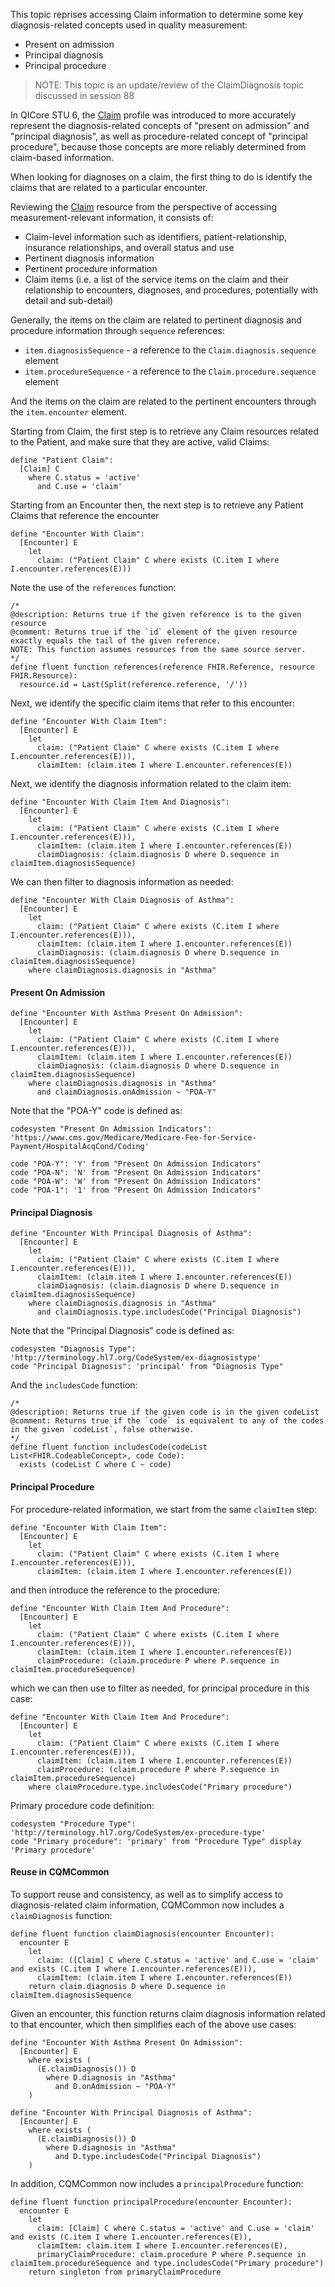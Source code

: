 This topic reprises accessing Claim information to determine some key diagnosis-related concepts used in quality measurement:

* Present on admission
* Principal diagnosis
* Principal procedure

> NOTE: This topic is an update/review of the ClaimDiagnosis topic discussed in session 88

In QICore STU 6, the [Claim](https://hl7.org/fhir/us/qicore/StructureDefinition-qicore-claim.html) profile was introduced to more accurately represent the diagnosis-related concepts of "present on admission" and "principal diagnosis", as well as procedure-related concept of "principal procedure", because those concepts are more reliably determined from claim-based information.

When looking for diagnoses on a claim, the first thing to do is identify the claims that are related to a particular encounter.

Reviewing the [Claim](http://hl7.org/fhir/R4/claim.html) resource from the perspective of accessing measurement-relevant information, it consists of:

* Claim-level information such as identifiers, patient-relationship, insurance relationships, and overall status and use
* Pertinent diagnosis information
* Pertinent procedure information
* Claim items (i.e. a list of the service items on the claim and their relationship to encounters, diagnoses, and procedures, potentially with detail and sub-detail)

Generally, the items on the claim are related to pertinent diagnosis and procedure information through `sequence` references:

* `item.diagnosisSequence` - a reference to the `Claim.diagnosis.sequence` element
* `item.procedureSequence` - a reference to the `Claim.procedure.sequence` element

And the items on the claim are related to the pertinent encounters through the `item.encounter` element.

Starting from Claim, the first step is to retrieve any Claim resources related to the Patient, and make sure that they are active, valid Claims:

```cql
define "Patient Claim":
  [Claim] C
    where C.status = 'active'
      and C.use = 'claim'
```

Starting from an Encounter then, the next step is to retrieve any Patient Claims that reference the encounter

```cql
define "Encounter With Claim":
  [Encounter] E
    let
      claim: ("Patient Claim" C where exists (C.item I where I.encounter.references(E)))
```

Note the use of the `references` function:

```cql
/*
@description: Returns true if the given reference is to the given resource
@comment: Returns true if the `id` element of the given resource exactly equals the tail of the given reference.
NOTE: This function assumes resources from the same source server.
*/
define fluent function references(reference FHIR.Reference, resource FHIR.Resource):
  resource.id = Last(Split(reference.reference, '/'))  
```

Next, we identify the specific claim items that refer to this encounter:

```cql
define "Encounter With Claim Item":
  [Encounter] E
    let
      claim: ("Patient Claim" C where exists (C.item I where I.encounter.references(E))),
      claimItem: (claim.item I where I.encounter.references(E))
```

Next, we identify the diagnosis information related to the claim item:

```cql
define "Encounter With Claim Item And Diagnosis":
  [Encounter] E
    let
      claim: ("Patient Claim" C where exists (C.item I where I.encounter.references(E))),
      claimItem: (claim.item I where I.encounter.references(E))
      claimDiagnosis: (claim.diagnosis D where D.sequence in claimItem.diagnosisSequence)
```

We can then filter to diagnosis information as needed:

```cql
define "Encounter With Claim Diagnosis of Asthma":
  [Encounter] E
    let
      claim: ("Patient Claim" C where exists (C.item I where I.encounter.references(E))),
      claimItem: (claim.item I where I.encounter.references(E))
      claimDiagnosis: (claim.diagnosis D where D.sequence in claimItem.diagnosisSequence)
    where claimDiagnosis.diagnosis in "Asthma"
```

#### Present On Admission

```cql
define "Encounter With Asthma Present On Admission":
  [Encounter] E
    let
      claim: ("Patient Claim" C where exists (C.item I where I.encounter.references(E))),
      claimItem: (claim.item I where I.encounter.references(E))
      claimDiagnosis: (claim.diagnosis D where D.sequence in claimItem.diagnosisSequence)
    where claimDiagnosis.diagnosis in "Asthma"
      and claimDiagnosis.onAdmission ~ "POA-Y"
```

Note that the "POA-Y" code is defined as:

```cql
codesystem "Present On Admission Indicators": 'https://www.cms.gov/Medicare/Medicare-Fee-for-Service-Payment/HospitalAcqCond/Coding'

code "POA-Y": 'Y' from "Present On Admission Indicators"
code "POA-N": 'N' from "Present On Admission Indicators"
code "POA-W": 'W' from "Present On Admission Indicators"
code "POA-1": '1' from "Present On Admission Indicators"
```

#### Principal Diagnosis

```cql
define "Encounter With Principal Diagnosis of Asthma":
  [Encounter] E
    let
      claim: ("Patient Claim" C where exists (C.item I where I.encounter.references(E))),
      claimItem: (claim.item I where I.encounter.references(E))
      claimDiagnosis: (claim.diagnosis D where D.sequence in claimItem.diagnosisSequence)
    where claimDiagnosis.diagnosis in "Asthma"
      and claimDiagnosis.type.includesCode("Principal Diagnosis")
```

Note that the "Principal Diagnosis" code is defined as:

```cql
codesystem "Diagnosis Type": 'http://terminology.hl7.org/CodeSystem/ex-diagnosistype'
code "Principal Diagnosis": 'principal' from "Diagnosis Type"
```

And the `includesCode` function:

```cql
/*
@description: Returns true if the given code is in the given codeList
@comment: Returns true if the `code` is equivalent to any of the codes in the given `codeList`, false otherwise.
*/
define fluent function includesCode(codeList List<FHIR.CodeableConcept>, code Code):
  exists (codeList C where C ~ code)
```

#### Principal Procedure

For procedure-related information, we start from the same `claimItem` step:

```cql
define "Encounter With Claim Item":
  [Encounter] E
    let
      claim: ("Patient Claim" C where exists (C.item I where I.encounter.references(E))),
      claimItem: (claim.item I where I.encounter.references(E))
```

and then introduce the reference to the procedure:

```cql
define "Encounter With Claim Item And Procedure":
  [Encounter] E
    let
      claim: ("Patient Claim" C where exists (C.item I where I.encounter.references(E))),
      claimItem: (claim.item I where I.encounter.references(E))
      claimProcedure: (claim.procedure P where P.sequence in claimItem.procedureSequence)
```

which we can then use to filter as needed, for principal procedure in this case:

```cql
define "Encounter With Claim Item And Procedure":
  [Encounter] E
    let
      claim: ("Patient Claim" C where exists (C.item I where I.encounter.references(E))),
      claimItem: (claim.item I where I.encounter.references(E))
      claimProcedure: (claim.procedure P where P.sequence in claimItem.procedureSequence)
    where claimProcedure.type.includesCode("Primary procedure")
```

Primary procedure code definition:

```cql
codesystem "Procedure Type": 'http://terminology.hl7.org/CodeSystem/ex-procedure-type'
code "Primary procedure": 'primary' from "Procedure Type" display 'Primary procedure'
```

#### Reuse in CQMCommon

To support reuse and consistency, as well as to simplify access to diagnosis-related claim information, CQMCommon now includes a `claimDiagnosis` function:

```cql
define fluent function claimDiagnosis(encounter Encounter):
  encounter E
    let 
      claim: ([Claim] C where C.status = 'active' and C.use = 'claim' and exists (C.item I where I.encounter.references(E))),
      claimItem: (claim.item I where I.encounter.references(E))
    return claim.diagnosis D where D.sequence in claimItem.diagnosisSequence
```

Given an encounter, this function returns claim diagnosis information related to that encounter, which then simplifies each of the above use cases:

```
define "Encounter With Asthma Present On Admission":
  [Encounter] E
    where exists (
      (E.claimDiagnosis()) D
        where D.diagnosis in "Asthma"
          and D.onAdmission ~ "POA-Y"
    )

define "Encounter With Principal Diagnosis of Asthma":
  [Encounter] E
    where exists (
      (E.claimDiagnosis()) D
        where D.diagnosis in "Asthma"
          and D.type.includesCode("Principal Diagnosis")
    )
```    

In addition, CQMCommon now includes a `principalProcedure` function:

```cql
define fluent function principalProcedure(encounter Encounter):  	  
  encounter E
    let 
      claim: [Claim] C where C.status = 'active' and C.use = 'claim' and exists (C.item I where I.encounter.references(E)),
      claimItem: claim.item I where I.encounter.references(E),
      primaryClaimProcedure: claim.procedure P where P.sequence in claimItem.procedureSequence and type.includesCode("Primary procedure")
    return singleton from primaryClaimProcedure
```

